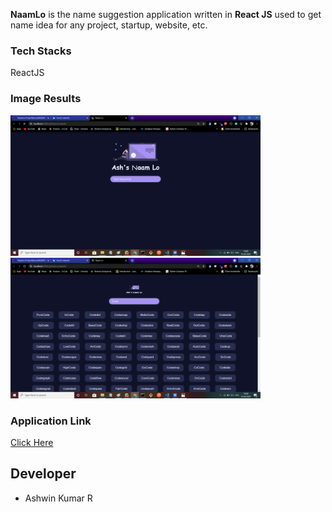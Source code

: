 **NaamLo** is the name suggestion application written in **React JS** used to get name idea for any project, startup, website, etc.

### Tech Stacks
ReactJS

### Image Results
<img src="Output images/OP1.png" width="400px">  <img src="Output images/OP2.png" width="400px">

### Application Link
[Click Here](https://naamlo.glitch.me/)

## Developer
- Ashwin Kumar R



